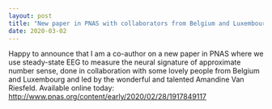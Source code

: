 ```yaml
---
layout: post
title: "New paper in PNAS with collaborators from Belgium and Luxembourg"
date: 2020-03-02
---
```


Happy to announce that I am a co-author on a new paper in PNAS where we use steady-state EEG to measure the neural signature of approximate number sense, done in collaboration with some lovely people from Belgium and Luxembourg and led by the wonderful and talented Amandine Van Riesfeld. Available online today: <http://www.pnas.org/content/early/2020/02/28/1917849117>